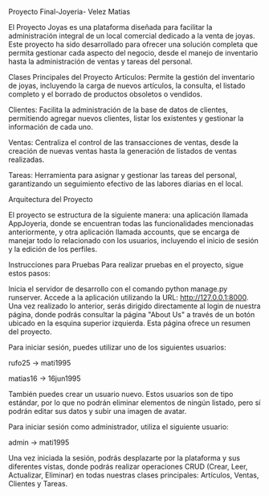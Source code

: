 Proyecto Final-Joyeria- Velez Matias

El Proyecto Joyas es una plataforma diseñada para facilitar la administración integral de un local comercial dedicado a la venta de joyas. Este proyecto ha sido desarrollado para ofrecer una solución completa que permita gestionar cada aspecto del negocio, desde el manejo de inventario hasta la administración de ventas y tareas del personal.

Clases Principales del Proyecto
Artículos: Permite la gestión del inventario de joyas, incluyendo la carga de nuevos artículos, la consulta, el listado completo y el borrado de productos obsoletos o vendidos.

Clientes: Facilita la administración de la base de datos de clientes, permitiendo agregar nuevos clientes, listar los existentes y gestionar la información de cada uno.

Ventas: Centraliza el control de las transacciones de ventas, desde la creación de nuevas ventas hasta la generación de listados de ventas realizadas.

Tareas: Herramienta para asignar y gestionar las tareas del personal, garantizando un seguimiento efectivo de las labores diarias en el local.


Arquitectura del Proyecto

El proyecto se estructura de la siguiente manera: una aplicación llamada AppJoyeria, donde se encuentran todas las funcionalidades mencionadas anteriormente, y otra aplicación llamada accounts, que se encarga de manejar todo lo relacionado con los usuarios, incluyendo el inicio de sesión y la edición de los perfiles.

Instrucciones para Pruebas
Para realizar pruebas en el proyecto, sigue estos pasos:

Inicia el servidor de desarrollo con el comando python manage.py runserver.
Accede a la aplicación utilizando la URL: http://127.0.0.1:8000.
Una vez realizado lo anterior, serás dirigido directamente al login de nuestra página, donde podrás consultar la página "About Us" a través de un botón ubicado en la esquina superior izquierda. Esta página ofrece un resumen del proyecto.

Para iniciar sesión, puedes utilizar uno de los siguientes usuarios:

rufo25 → mati1995

matias16 → 16jun1995

También puedes crear un usuario nuevo. Estos usuarios son de tipo estándar, por lo que no podrán eliminar elementos de ningún listado, pero sí podrán editar sus datos y subir una imagen de avatar.

Para iniciar sesión como administrador, utiliza el siguiente usuario:

admin → mati1995

Una vez iniciada la sesión, podrás desplazarte por la plataforma y sus diferentes vistas, donde podrás realizar operaciones CRUD (Crear, Leer, Actualizar, Eliminar) en todas nuestras clases principales: Artículos, Ventas, Clientes y Tareas.
